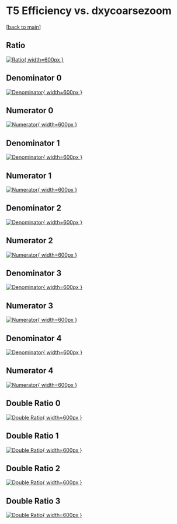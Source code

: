 # T5 Efficiency vs. dxycoarsezoom

[[back to main](./)]



## Ratio

[![Ratio](../mtv/var/T5_loweta_211_0_eff_dxycoarsezoom.png){ width=600px }](../mtv/var/T5_loweta_211_0_eff_dxycoarsezoom.pdf)

## Denominator 0

[![Denominator](../mtv/den/T5_loweta_211_0_eff_dxycoarsezoom_den0.png){ width=600px }](../mtv/den/T5_loweta_211_0_eff_dxycoarsezoom_den0.pdf)

## Numerator 0

[![Numerator](../mtv/num/T5_loweta_211_0_eff_dxycoarsezoom_num0.png){ width=600px }](../mtv/num/T5_loweta_211_0_eff_dxycoarsezoom_num0.pdf)

## Denominator 1

[![Denominator](../mtv/den/T5_loweta_211_0_eff_dxycoarsezoom_den1.png){ width=600px }](../mtv/den/T5_loweta_211_0_eff_dxycoarsezoom_den1.pdf)

## Numerator 1

[![Numerator](../mtv/num/T5_loweta_211_0_eff_dxycoarsezoom_num1.png){ width=600px }](../mtv/num/T5_loweta_211_0_eff_dxycoarsezoom_num1.pdf)

## Denominator 2

[![Denominator](../mtv/den/T5_loweta_211_0_eff_dxycoarsezoom_den2.png){ width=600px }](../mtv/den/T5_loweta_211_0_eff_dxycoarsezoom_den2.pdf)

## Numerator 2

[![Numerator](../mtv/num/T5_loweta_211_0_eff_dxycoarsezoom_num2.png){ width=600px }](../mtv/num/T5_loweta_211_0_eff_dxycoarsezoom_num2.pdf)

## Denominator 3

[![Denominator](../mtv/den/T5_loweta_211_0_eff_dxycoarsezoom_den3.png){ width=600px }](../mtv/den/T5_loweta_211_0_eff_dxycoarsezoom_den3.pdf)

## Numerator 3

[![Numerator](../mtv/num/T5_loweta_211_0_eff_dxycoarsezoom_num3.png){ width=600px }](../mtv/num/T5_loweta_211_0_eff_dxycoarsezoom_num3.pdf)

## Denominator 4

[![Denominator](../mtv/den/T5_loweta_211_0_eff_dxycoarsezoom_den4.png){ width=600px }](../mtv/den/T5_loweta_211_0_eff_dxycoarsezoom_den4.pdf)

## Numerator 4

[![Numerator](../mtv/num/T5_loweta_211_0_eff_dxycoarsezoom_num4.png){ width=600px }](../mtv/num/T5_loweta_211_0_eff_dxycoarsezoom_num4.pdf)

## Double Ratio 0

[![Double Ratio](../mtv/ratio/T5_loweta_211_0_eff_dxycoarsezoom_ratio0.png){ width=600px }](../mtv/ratio/T5_loweta_211_0_eff_dxycoarsezoom_ratio0.pdf)

## Double Ratio 1

[![Double Ratio](../mtv/ratio/T5_loweta_211_0_eff_dxycoarsezoom_ratio1.png){ width=600px }](../mtv/ratio/T5_loweta_211_0_eff_dxycoarsezoom_ratio1.pdf)

## Double Ratio 2

[![Double Ratio](../mtv/ratio/T5_loweta_211_0_eff_dxycoarsezoom_ratio2.png){ width=600px }](../mtv/ratio/T5_loweta_211_0_eff_dxycoarsezoom_ratio2.pdf)

## Double Ratio 3

[![Double Ratio](../mtv/ratio/T5_loweta_211_0_eff_dxycoarsezoom_ratio3.png){ width=600px }](../mtv/ratio/T5_loweta_211_0_eff_dxycoarsezoom_ratio3.pdf)

